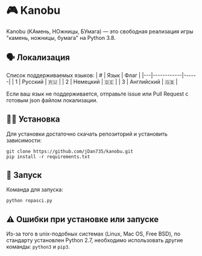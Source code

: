 # 🎮 Kanobu
Kanobu (КАмень, НОжницы, БУмага) — это свободная реализация игры "камень, ножницы, бумага" на Python 3.8.
## 🗣 Локализация
Список поддерживаемых языков:
| # | Язык       | Флаг |
|---|------------|------|
| 1 | Русский    | 🇷🇺   |
| 2 | Немецкий   | 🇩🇪   |
| 3 | Английский | 🇬🇧   |

Если ваш язык не поддерживается, отправьте issue или Pull Request с готовым json файлом локализации.
## 🧑‍💻 Установка
Для установки достаточно скачать репозиторий и установить зависимости:
```
git clone https://github.com/jDan735/kanobu.git
pip install -r requirements.txt
```
## 🚀 Запуск
Команда для запуска:
```
python ropasci.py
```
## ⚠️ Ошибки при установке или запуске
Из-за того в unix-подобных системах (Linux, Mac OS, Free BSD), по стандарту установлен Python 2.7, необходимо использовать другие команды: `python3` и `pip3`.
